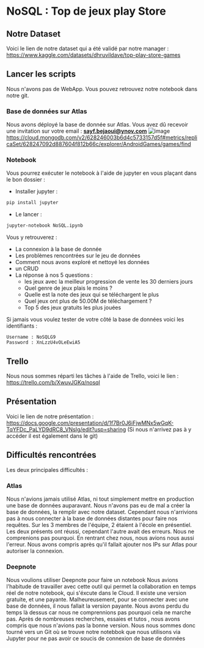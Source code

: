 # NoSQL : Top de jeux play Store

## Notre Dataset
Voici le lien de notre dataset qui a été validé par notre manager : 
https://www.kaggle.com/datasets/dhruvildave/top-play-store-games


## Lancer les scripts
Nous n'avons pas de WebApp. 
Vous pouvez retrouvez notre notebook dans notre git.

### Base de données sur Atlas
Nous avons déployé la base de donnée sur Atlas. Vous avez dû recevoir une invitation sur votre email : **sayf.bejaoui@ynov.com**
![image](https://user-images.githubusercontent.com/57988637/169692903-008fb731-a20c-4672-972f-5e00ea021491.png)
https://cloud.mongodb.com/v2/628246003b6d4c5733157d5f#metrics/replicaSet/628247092d887604f812b66c/explorer/AndroidGames/games/find

### Notebook 
Vous pourrez exécuter le notebook à l'aide de jupyter en vous plaçant dans le bon dossier : 
- Installer jupyter : 
 ```sh
pip install jupyter
```

- Le lancer : 
 ```sh
jupyter-notebook NoSQL.ipynb
```

Vous y retrouverez : 
- La connexion à la base de donnée
- Les problèmes rencontrées sur le jeu de données
- Comment nous avons exploré et nettoyé les données
- un CRUD
- La réponse à nos 5 questions : 
  - les jeux avec la meilleur progression de vente les 30 derniers jours
  - Quel genre de jeux plais le moins ?
  - Quelle est la note des jeux qui se téléchargent le plus
  - Quel jeux ont plus de 50.00M de téléchargement ?
  - Top 5 des jeux gratuits les plus jouées


Si jamais vous voulez tester de votre côté la base de données voici les identifiants : 
 ```
 Username : NoSQLG9
Password : XnLzzU4vOLeEwiA5
 ```


## Trello 
Nous nous sommes réparti les tâches à l'aide de Trello, voici le lien :
https://trello.com/b/XwuvJGKq/nosql

## Présentation 
Voici le lien de notre présentation : 
https://docs.google.com/presentation/d/1f7Br0J6iFjwMNx5wGqK-TqYFDc_PaLYD9dRC8_VNsIg/edit?usp=sharing
(Si nous n'arrivez pas à y accéder il est également dans le git)

## Difficultés rencontrées 
Les deux principales difficultés :

### Atlas
Nous n'avions jamais utilisé Atlas, ni tout simplement mettre en production une base de données auparavant.
Nous n'avons pas eu de mal a créer la base de données, la remplir avec notre dataset.
Cependant nous n'arrivions pas à nous connecter à la base de données distantes pour faire nos requêtes.
Sur les 3 membres de l'équipe, 2 étaient à l'école en présentiel.
Les deux présents ont réussi, cependant l'autre avait des erreurs. Nous ne comprenions pas pourquoi.
En rentrant chez nous, nous avions nous aussi l'erreur.
Nous avons compris après qu'il fallait ajouter nos IPs sur Atlas pour autoriser la connexion.


### Deepnote
Nous voulions utiliser Deepnote pour faire un notebook
Nous avions l'habitude de travailler avec cette outil qui permet la collaboration en temps réel de notre notebook, qui s'éxcute dans le Cloud.
Il existe une version gratuite, et une payante.
Malheureusement, pour se connecter avec une base de données, il nous fallait la version payante. 
Nous avons perdu du temps là dessus car nous ne comprennions pas pourquoi cela ne marche pas.
Après de nombreuses recherches, essaies et tutos , nous avons compris que nous n'avions pas la bonne version.
Nous nous sommes donc tourné vers un Git où se trouve notre notebbok que nous utilisons via Jupyter pour ne pas avoir ce soucis de connexion de base de données
